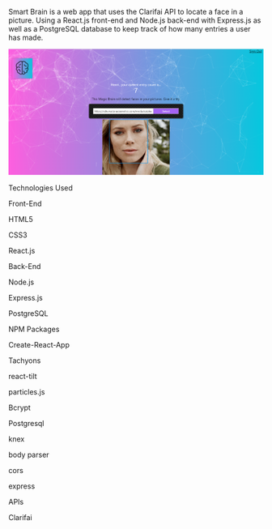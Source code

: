 Smart Brain is a web app that uses the Clarifai API to locate a face in a picture. Using a React.js front-end and Node.js back-end with Express.js as well as a PostgreSQL database to keep track of how many entries a user has made.

![picture of the app](https://github.com/Alexandra2888/smart-brain/blob/master/smart-brain-example.png)

Technologies Used

Front-End

HTML5

CSS3

React.js

Back-End

Node.js

Express.js

PostgreSQL

NPM Packages

Create-React-App

Tachyons

react-tilt

particles.js

Bcrypt

Postgresql

knex

body parser

cors

express

APIs

Clarifai


